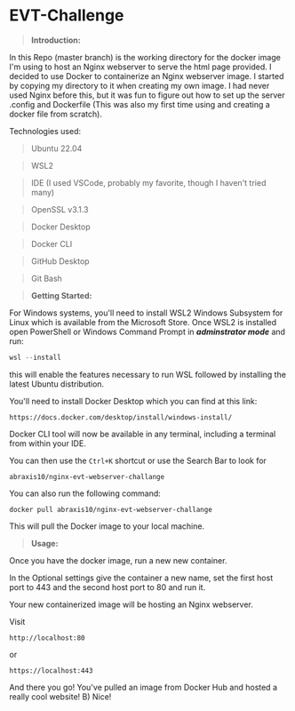 # EVT-Challenge

>**Introduction:**

In this Repo (master branch) is the working directory for the docker image I'm using to host an Nginx webserver to serve the html page provided.
I decided to use Docker to containerize an Nginx webserver image. I started by copying my directory to it when creating my own image.
I had never used Nginx before this, but it was fun to figure out how to set up the server .config and Dockerfile (This was also my first time using and creating a docker file from scratch). 

Technologies used:
 > Ubuntu 22.04

 > WSL2

 > IDE (I used VSCode, probably my favorite, though I haven't tried many)

 > OpenSSL v3.1.3

 > Docker Desktop

 > Docker CLI

 > GitHub Desktop

 > Git Bash

>**Getting Started:**

For Windows systems, you'll need to install WSL2 Windows Subsystem for Linux which is available from the Microsoft Store. 
Once WSL2 is installed open PowerShell or Windows Command Prompt in ___adminstrator mode___ and run:
```PowerShell
wsl --install
```
this will enable the features necessary to run WSL followed by installing the latest Ubuntu distribution.

You'll need to install Docker Desktop which you can find at this link:
```
https://docs.docker.com/desktop/install/windows-install/
```
Docker CLI tool will now be available in any terminal, including a terminal from within your IDE.

You can then use the ``` Ctrl+K ``` shortcut or use the Search Bar to look for 
```
abraxis10/nginx-evt-webserver-challange
```
You can also run the following command:
```
docker pull abraxis10/nginx-evt-webserver-challange
```
This will pull the Docker image to your local machine. 

>**Usage:**

Once you have the docker image, run a new new container.

In the Optional settings give the container a new name, set the first host port to 443 and the second host port to 80 and run it.

Your new containerized image will be hosting an Nginx webserver.

Visit 
```
http://localhost:80
```
or
```
https://localhost:443
```
And there you go! You've pulled an image from Docker Hub and hosted a really cool website! 
B)
Nice!

